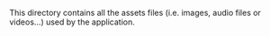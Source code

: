 This directory contains all the assets files (i.e. images, audio files or videos...) used by the application.